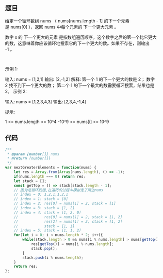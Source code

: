 ## 题目
给定一个循环数组 nums （ nums[nums.length - 1] 的下一个元素是 nums[0] ），返回 nums 中每个元素的 下一个更大元素 。

数字 x 的 下一个更大的元素 是按数组遍历顺序，这个数字之后的第一个比它更大的数，这意味着你应该循环地搜索它的下一个更大的数。如果不存在，则输出 -1 。

 

示例 1:

输入: nums = [1,2,1]
输出: [2,-1,2]
解释: 第一个 1 的下一个更大的数是 2；
数字 2 找不到下一个更大的数； 
第二个 1 的下一个最大的数需要循环搜索，结果也是 2。
示例 2:

输入: nums = [1,2,3,4,3]
输出: [2,3,4,-1,4]
 

提示:

1 <= nums.length <= 10^4
-10^9 <= nums[i] <= 10^9

## 代码

```js
/**
 * @param {number[]} nums
 * @return {number[]}
 */
var nextGreaterElements = function(nums) {
    let res = Array.from(Array(nums.length), () => -1);
    if(nums.length === 0) return res;
    let stack = [];
    const getTop = () => stack[stack.length - 1];
    // 因为是循环数组,在遍历的过程中模拟走了两边nums
    // index = 0: 1,2,1,1,2,1
    // index = 1: stack = [0]
    // index = 2: res[0] = nums[1] = 2, stack = [1]
    // index = 3: stack = [1, 2]
    // index = 4: stack = [1, 2, 0]
    //            res[0] = nums[1] = 2, stack = [1, 2]
    //            res[2] = nums[1] = 2, stack = [1, 2]
    //            stack = [1, 1]
    // index = 5: stack = [1, 1, 2]
    for(let i = 0; i < nums.length * 2; i++){
        while(stack.length > 0 && nums[i % nums.length] > nums[getTop()]){
            res[getTop()] = nums[i % nums.length];
            stack.pop();
        }
        stack.push(i % nums.length);
    }
    return res;
};
```
